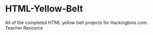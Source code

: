 # HTML-Yellow-Belt
 All of the completed HTML yellow belt projects for Hackingtons.com. Teacher Resource
